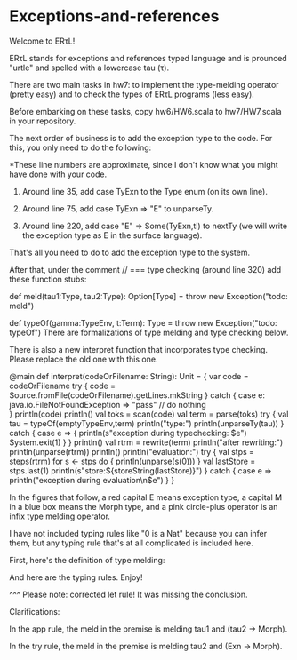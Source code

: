 # Exceptions-and-references
Welcome to ERτL! 

ERτL stands for exceptions and references typed language and is prounced "urtle" and spelled with a lowercase tau (τ).

There are two main tasks in hw7: to implement the type-melding operator (pretty easy) and to check the types of ERτL programs (less easy).

Before embarking on these tasks, copy hw6/HW6.scala to hw7/HW7.scala in your repository.

The next order of business is to add the exception type to the code. For this, you only need to do the following:

*These line numbers are approximate, since I don't know what you might have done with your code.

1) Around line 35, add case TyExn to the Type enum (on its own line).

2) Around line 75, add case TyExn => "E" to unparseTy.

3) Around line 220, add case "E" => Some(TyExn,tl) to nextTy (we will write the exception type as E in the surface language).

That's all you need to do to add the exception type to the system.

After that, under the comment // === type checking (around line 320) add these function stubs:

def meld(tau1:Type, tau2:Type): Option[Type] = throw new Exception("todo: meld")

def typeOf(gamma:TypeEnv, t:Term): Type = throw new Exception("todo: typeOf")
There are formalizations of type melding and type checking below.

There is also a new interpret function that incorporates type checking. Please replace the old one with this one.

@main def interpret(codeOrFilename: String): Unit = {
  var code = codeOrFilename
  try {
    code = Source.fromFile(codeOrFilename).getLines.mkString
  } catch {
    case e: java.io.FileNotFoundException => "pass" // do nothing                                             
  }
  println(code)
  println()
  val toks = scan(code)
  val term = parse(toks)
  try {
    val tau  = typeOf(emptyTypeEnv,term)
    println("type:")
    println(unparseTy(tau))
  } catch {
    case e => {
      println(s"exception during typechecking: $e")
      System.exit(1)
    }
  }
  println()
  val rtrm = rewrite(term)
  println("after rewriting:")
  println(unparse(rtrm))
  println()
  println("evaluation:")
  try {
    val stps = steps(rtrm)
    for s <- stps do {
      println(unparse(s(0)))
    }
    val lastStore = stps.last(1)
    println(s"store:${storeString(lastStore)}")
  } catch {
    case e => println("exception during evaluation\n$e")
  }
}

In the figures that follow, a red capital E means exception type, a capital M in a blue box means the Morph type, and a pink circle-plus operator is an infix type melding operator.

I have not included typing rules like "0 is a Nat" because you can infer them, but any typing rule that's at all complicated is included here.

First, here's the definition of type melding:


And here are the typing rules. Enjoy!


^^^ Please note: corrected let rule! It was missing the conclusion.






Clarifications:

In the app rule, the meld in the premise is melding tau1 and (tau2 -> Morph).

In the try rule, the meld in the premise is melding tau2 and (Exn -> Morph).
